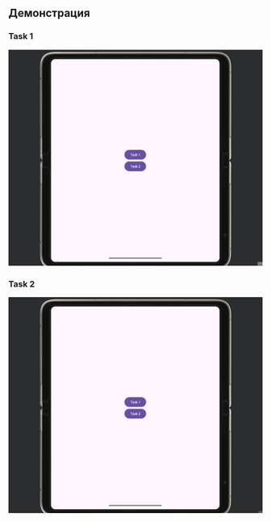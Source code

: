 ## Демонстрация

### Task 1
![Демонстрация работы task 1](./task1.gif)

### Task 2
![Демонстрация работы task 2](./task2.gif)